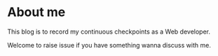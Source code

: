 # About me

This blog is to record my continuous checkpoints as a Web developer. 

Welcome to raise issue if you have something wanna discuss with me.
